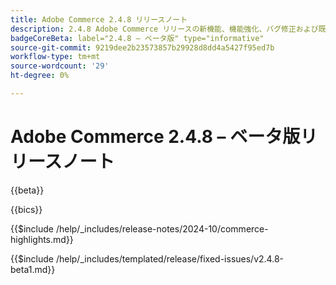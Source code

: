 ```yaml
---
title: Adobe Commerce 2.4.8 リリースノート
description: 2.4.8 Adobe Commerce リリースの新機能、機能強化、バグ修正および既知の問題について説明します。
badgeCoreBeta: label="2.4.8 – ベータ版" type="informative"
source-git-commit: 9219dee2b23573857b29928d8dd4a5427f95ed7b
workflow-type: tm+mt
source-wordcount: '29'
ht-degree: 0%

---
```



# Adobe Commerce 2.4.8 – ベータ版リリースノート

{{beta}}

{{bics}}

{{$include /help/_includes/release-notes/2024-10/commerce-highlights.md}}

{{$include /help/_includes/templated/release/fixed-issues/v2.4.8-beta1.md}}
